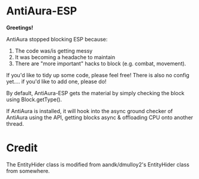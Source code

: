 # AntiAura-ESP

**Greetings!**

AntiAura stopped blocking ESP because:

1) The code was/is getting messy
2) It was becoming a headache to maintain
3) There are "more important" hacks to block (e.g. combat, movement).

If you'd like to tidy up some code, please feel free! There is also no config yet.... if you'd like to add one, please do!


By default, AntiAura-ESP gets the material by simply checking the block using Block.getType(). 

If AntiAura is installed, it will hook into the async ground checker of AntiAura using the API, getting blocks async & offloading CPU onto another thread.

# Credit

The EntityHider class is modified from aandk/dmulloy2's EntityHider class from somewhere.
